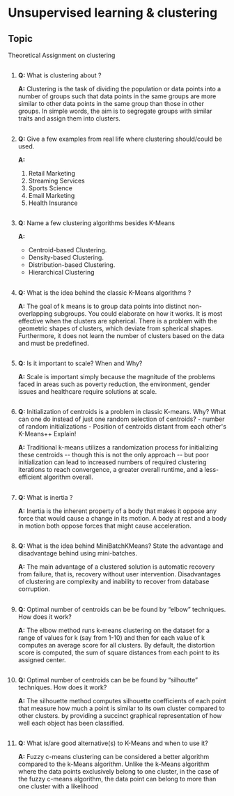 # Unsupervised learning & clustering
## Topic
Theoretical Assignment on clustering

1. 
    ##
    **Q:** What is clustering about ? 

    **A:** Clustering is the task of dividing the population or data points into a number of groups such that data points in the same groups are more similar to other data points in the same group than those in other groups. In simple words, the aim is to segregate groups with similar traits and assign them into clusters.

  
1. 
    ##
    **Q:** Give a few examples from real life where clustering should/could be used. 

    **A:** 
    1. Retail Marketing
    1. Streaming Services
    1. Sports Science
    1. Email Marketing
    1. Health Insurance

1. 
    ##
    **Q:** Name a few clustering algorithms besides K-Means

    **A:** 
    - Centroid-based Clustering.
    - Density-based Clustering.
    - Distribution-based Clustering.
    - Hierarchical Clustering


1. 
    ##
    **Q:** What is the idea behind the classic K-Means algorithms ? 

    **A:** The goal of k means is to group data points into distinct non-overlapping subgroups. You could elaborate on how it works. It is most effective when the clusters are spherical. There is a problem with the geometric shapes of clusters, which deviate from spherical shapes. Furthermore, it does not learn the number of clusters based on the data and must be predefined.
   
1. 
    ##
    **Q:** Is it important to scale? When and Why? 

    **A:** Scale is important simply because the magnitude of the problems faced in areas such as poverty reduction, the environment, gender issues and healthcare require solutions at scale.
  
1. 
    ##
    **Q:** Initialization of centroids is a problem in classic K-means. Why? What can one do instead of just one random selection of centroids? - number of random initializations - Position of centroids distant from each other's K-Means++ Explain! 


    **A:** Traditional k-means utilizes a randomization process for initializing these centroids -- though this is not the only approach -- but poor initialization can lead to increased numbers of required clustering iterations to reach convergence, a greater overall runtime, and a less-efficient algorithm overall.
    
1. 
    ##
    **Q:** What is inertia ?

    **A:** Inertia is the inherent property of a body that makes it oppose any force that would cause a change in its motion. A body at rest and a body in motion both oppose forces that might cause acceleration.
    
1. 
    ##
    **Q:** What is the idea behind MiniBatchKMeans? State the advantage and disadvantage behind using mini-batches. 

    **A:** The main advantage of a clustered solution is automatic recovery from failure, that is, recovery without user intervention. Disadvantages of clustering are complexity and inability to recover from database corruption. 

    
1. 
    ##
    **Q:** Optimal number of centroids can be be found by “elbow” techniques. How does it work? 

    **A:** The elbow method runs k-means clustering on the dataset for a range of values for k (say from 1-10) and then for each value of k computes an average score for all clusters. By default, the distortion score is computed, the sum of square distances from each point to its assigned center.
    
1. 
    ##
    **Q:**  Optimal number of centroids can be be found by “silhoutte” techniques. How does it work? 

    **A:** The silhouette method computes silhouette coefficients of each point that measure how much a point is similar to its own cluster compared to other clusters. by providing a succinct graphical representation of how well each object has been classified.
   
1. 
    ##
    **Q:** What is/are good alternative(s) to K-Means and when to use it? 


    **A:** Fuzzy c-means clustering can be considered a better algorithm compared to the k-Means algorithm. Unlike the k-Means algorithm where the data points exclusively belong to one cluster, in the case of the fuzzy c-means algorithm, the data point can belong to more than one cluster with a likelihood
 
